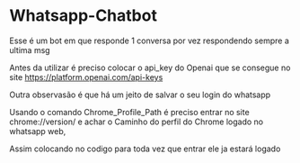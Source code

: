 # Whatsapp-Chatbot

Esse é um bot em que responde 1 conversa por vez respondendo sempre a ultima msg


Antes da utilizar é preciso colocar o api_key do Openai que se consegue no site https://platform.openai.com/api-keys



Outra observasão é que há um jeito de salvar o seu login do whatsapp 

Usando o comando Chrome_Profile_Path é preciso entrar no site chrome://version/ e achar o Caminho do perfil do Chrome logado no whatsapp web,

Assim colocando no codigo para toda vez que entrar ele ja estará logado

